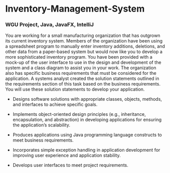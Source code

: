 # Inventory-Management-System
<h3> WGU Project, Java, JavaFX, IntelliJ </h3>
You are working for a small manufacturing organization that has outgrown its current inventory system. Members of the organization have been using a spreadsheet program to manually enter inventory additions, deletions, and other data from a paper-based system but would now like you to develop a more sophisticated inventory program. You have been provided with a mock-up of the user interface to use in the design and development of the system and a class diagram to assist you in your work. The organization also has specific business requirements that must be considered for the application. A systems analyst created the solution statements outlined in the requirements section of this task based on the business requirements. You will use these solution statements to develop your application.

- Designs software solutions with appropriate classes, objects, methods, and interfaces to achieve specific goals.

- Implements object-oriented design principles (e.g., inheritance, encapsulation, and abstraction) in developing applications for ensuring the application’s scalability.

- Produces applications using Java programming language constructs to meet business requirements.

- Incorporates simple exception handling in application development for improving user experience and application stability.

- Develops user interfaces to meet project requirements.
